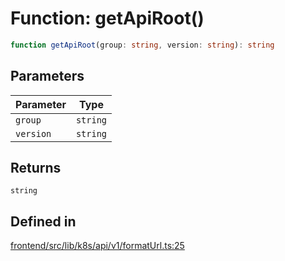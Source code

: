 # Function: getApiRoot()

```ts
function getApiRoot(group: string, version: string): string
```

## Parameters

| Parameter | Type |
| ------ | ------ |
| `group` | `string` |
| `version` | `string` |

## Returns

`string`

## Defined in

[frontend/src/lib/k8s/api/v1/formatUrl.ts:25](https://github.com/headlamp-k8s/headlamp/blob/2481a1c9f2b4a69a9320466e7a455215b14b97b0/frontend/src/lib/k8s/api/v1/formatUrl.ts#L25)
